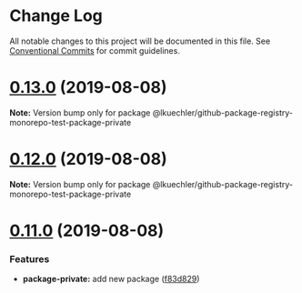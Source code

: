# Change Log

All notable changes to this project will be documented in this file.
See [Conventional Commits](https://conventionalcommits.org) for commit guidelines.

# [0.13.0](https://github.com/lkuechler/github-package-registry-monorepo-test/compare/v0.12.0...v0.13.0) (2019-08-08)

**Note:** Version bump only for package @lkuechler/github-package-registry-monorepo-test-package-private





# [0.12.0](https://github.com/lkuechler/github-package-registry-monorepo-test/compare/v0.11.0...v0.12.0) (2019-08-08)

**Note:** Version bump only for package @lkuechler/github-package-registry-monorepo-test-package-private





# [0.11.0](https://github.com/lkuechler/github-package-registry-monorepo-test/compare/v0.10.0...v0.11.0) (2019-08-08)


### Features

* **package-private:** add new package ([f83d829](https://github.com/lkuechler/github-package-registry-monorepo-test/commit/f83d829))
